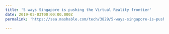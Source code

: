 ```yaml
---
title: '5 ways Singapore is pushing the Virtual Reality frontier'
date: 2019-05-03T00:00:00.000Z
permalink: 'https://sea.mashable.com/tech/3829/5-ways-singapore-is-pushing-the-virtual-reality-frontier'

---
```


